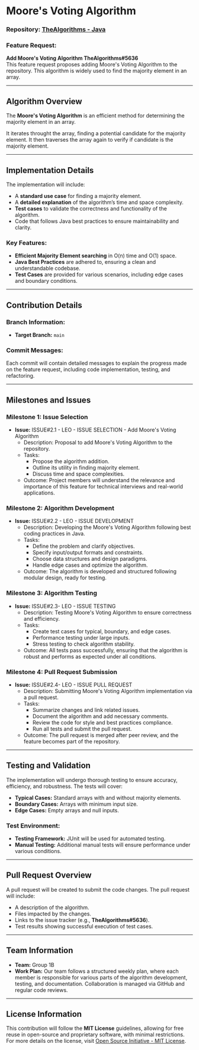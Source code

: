# Moore's Voting Algorithm

### Repository: [TheAlgorithms - Java](https://github.com/TheAlgorithms/Java)

### Feature Request:
**Add Moore's Voting Algorithm TheAlgorithms#5636**  
This feature request proposes adding Moore's Voting Algorithm to the repository. This algorithm is widely used to find the majority element in an array.

---

## Algorithm Overview

The **Moore's Voting Algorithm** is an efficient method for determining the majority element in an array. 

It iterates throught the array, finding a potential candidate for the majority element. It then traverses the array again to verify if candidate
is the majority element.

---

## Implementation Details

The implementation will include:
- A **standard use case** for finding a majority element.
- A **detailed explanation** of the algorithm’s time and space complexity.
- **Test cases** to validate the correctness and functionality of the algorithm.
- Code that follows Java best practices to ensure maintainability and clarity.

### Key Features:
- **Efficient Majority Element searching** in O(n) time and O(1) space.
- **Java Best Practices** are adhered to, ensuring a clean and understandable codebase.
- **Test Cases** are provided for various scenarios, including edge cases and boundary conditions.

---

## Contribution Details

### Branch Information:
- **Target Branch:** `main`

### Commit Messages:
Each commit will contain detailed messages to explain the progress made on the feature request, including code implementation, testing, and refactoring.

---

## Milestones and Issues

### **Milestone 1: Issue Selection**
- **Issue:** ISSUE#2.1 - LEO - ISSUE SELECTION - Add Moore's Voting Algorithm  
  - Description: Proposal to add Moore's Voting Algorithm to the repository.
  - Tasks:
    - Propose the algorithm addition.
    - Outline its utility in finding majority element.
    - Discuss time and space complexities.
  - Outcome: Project members will understand the relevance and importance of this feature for technical interviews and real-world applications.

### **Milestone 2: Algorithm Development**
- **Issue:** ISSUE#2.2 - LEO - ISSUE DEVELOPMENT  
  - Description: Developing the Moore's Voting Algorithm following best coding practices in Java.
  - Tasks:
    - Define the problem and clarify objectives.
    - Specify input/output formats and constraints.
    - Choose data structures and design paradigms.
    - Handle edge cases and optimize the algorithm.
  - Outcome: The algorithm is developed and structured following modular design, ready for testing.

### **Milestone 3: Algorithm Testing**
- **Issue:** ISSUE#2.3- LEO - ISSUE TESTING  
  - Description: Testing Moore's Voting Algorithm to ensure correctness and efficiency.
  - Tasks:
    - Create test cases for typical, boundary, and edge cases.
    - Performance testing under large inputs.
    - Stress testing to check algorithm stability.
  - Outcome: All tests pass successfully, ensuring that the algorithm is robust and performs as expected under all conditions.

### **Milestone 4: Pull Request Submission**
- **Issue:** ISSUE#2.4- LEO - ISSUE PULL REQUEST  
  - Description: Submitting Moore's Voting Algorithm implementation via a pull request.
  - Tasks:
    - Summarize changes and link related issues.
    - Document the algorithm and add necessary comments.
    - Review the code for style and best practices compliance.
    - Run all tests and submit the pull request.
  - Outcome: The pull request is merged after peer review, and the feature becomes part of the repository.

---

## Testing and Validation

The implementation will undergo thorough testing to ensure accuracy, efficiency, and robustness. The tests will cover:
- **Typical Cases:** Standard arrays with and without majority elements.
- **Boundary Cases:** Arrays with minimum input size.
- **Edge Cases:** Empty arrays and null inputs.

### Test Environment:
- **Testing Framework:** JUnit will be used for automated testing.
- **Manual Testing:** Additional manual tests will ensure performance under various conditions.

---

## Pull Request Overview

A pull request will be created to submit the code changes. The pull request will include:
- A description of the algorithm.
- Files impacted by the changes.
- Links to the issue tracker (e.g., **TheAlgorithms#5636**).
- Test results showing successful execution of test cases.

---

## Team Information

- **Team:** Group 1B
- **Work Plan:** Our team follows a structured weekly plan, where each member is responsible for various parts of the algorithm development, testing, and documentation. Collaboration is managed via GitHub and regular code reviews.

---

## License Information

This contribution will follow the **MIT License** guidelines, allowing for free reuse in open-source and proprietary software, with minimal restrictions. For more details on the license, visit [Open Source Initiative - MIT License](https://opensource.org/licenses/MIT).
